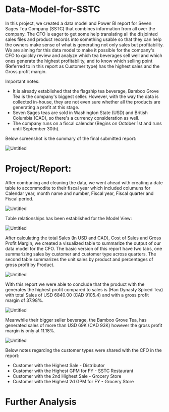 # Data-Model-for-SSTC
In this project, we created a data model and Power BI report for Seven Sages Tea Company (SSTC) that combines information from all over the company. The CFO is eager to get some help translating all the disjointed sales files and product records into something usable so that they can help the owners make sense of what is generating not only sales but profitability. We are aiming for this data model to make it possible for the company's CFO to quickly review and analyze which tea beverages sell well and which ones generate the highest profitability, and to know which selling point (Referred to in this report as Customer type) has the highest sales and the Gross profit margin.

Important notes:
- It is already established that the flagship tea beverage, Bamboo Grove Tea is the company's biggest seller. However, with the way the data is collected in-house, they are not even sure whether all the products are generating a profit at this stage.
- Seven Sages teas are sold in Washington State (USD) and British Columbia (CAD), so there's a currency consideration as well.
- The company runs on a fiscal calendar (Begins on October 1st and runs until September 30th).

Below screenshot is the summary of the final submitted report:

![Untitled](https://github.com/munahaj/Data-Model-for-SSTC/assets/169274166/31952794-f045-41a8-92a1-213a46591161)

# Project/Report:
After combuning and cleaning the data, we went ahead with creating a date table to accommodite to their fiscal year which included columuns for Calendar year, month name and number, Fiscal year, Fiscal quarter and Fiscal period.

![Untitled](https://github.com/munahaj/Data-Model-for-SSTC/assets/169274166/9b430ef4-5bdb-4526-99c7-e150b39d3d8e)

Table relationships has been established for the Model View:

![Untitled](https://github.com/munahaj/Data-Model-for-SSTC/assets/169274166/074a8e0a-5d8e-4bb8-ab0a-949a4ce03585)

After calculating the total Sales (In USD and CAD), Cost of Sales and Gross Profit Margin, we created a visualized table to summarize the output of our data model for the CFO. The basic version of this report  have two tabs, one summarizing sales by customer and customer type across quarters. The second table  summarizes the unit sales by product and percentages of gross profit by Product.

![Untitled](https://github.com/munahaj/Data-Model-for-SSTC/assets/169274166/4c517aef-8ae6-444f-a289-b8d39458feab)

With this report we were able to conclude that the product with the generates the highest profit compared to sales is (Han Dynasty Spiced Tea) with total Sales of USD 6840.00 (CAD 9105.4) and with a gross profit margin of 37.98%.

![Untitled](https://github.com/munahaj/Data-Model-for-SSTC/assets/169274166/906f6b8a-f76f-4deb-8828-d9c5a2dd08d3)

 Meanwhile their bigger seller beverage, the Bamboo Grove Tea, has generated sales of more than USD 69K (CAD 93K) however the gross profit margin is only at 11.18%.
 
![Untitled](https://github.com/munahaj/Data-Model-for-SSTC/assets/169274166/32f38c90-fb08-428c-a405-2caeb1579c9c)

Below notes regarding the customer types were shared with the CFO in the report:
- Customer with the Highest Sale - Distributor
- Customer with the Highest GPM for FY - SSTC Restaurant
- Customer with the 2nd Highest Sale - Grocery Store
- Customer with the Highest 2d GPM for FY - Grocery Store

 # Further Analysis

 

